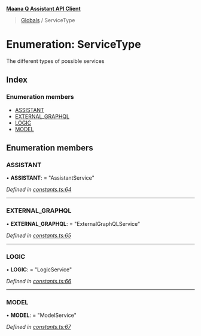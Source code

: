 **[Maana Q Assistant API Client](../README.md)**

> [Globals](../README.md) / ServiceType

# Enumeration: ServiceType

The different types of possible services

## Index

### Enumeration members

* [ASSISTANT](servicetype.md#assistant)
* [EXTERNAL\_GRAPHQL](servicetype.md#external_graphql)
* [LOGIC](servicetype.md#logic)
* [MODEL](servicetype.md#model)

## Enumeration members

### ASSISTANT

•  **ASSISTANT**:  = "AssistantService"

*Defined in [constants.ts:64](https://github.com/maana-io/q-assistant-client/blob/18eccdb/src/constants.ts#L64)*

___

### EXTERNAL\_GRAPHQL

•  **EXTERNAL\_GRAPHQL**:  = "ExternalGraphQLService"

*Defined in [constants.ts:65](https://github.com/maana-io/q-assistant-client/blob/18eccdb/src/constants.ts#L65)*

___

### LOGIC

•  **LOGIC**:  = "LogicService"

*Defined in [constants.ts:66](https://github.com/maana-io/q-assistant-client/blob/18eccdb/src/constants.ts#L66)*

___

### MODEL

•  **MODEL**:  = "ModelService"

*Defined in [constants.ts:67](https://github.com/maana-io/q-assistant-client/blob/18eccdb/src/constants.ts#L67)*
